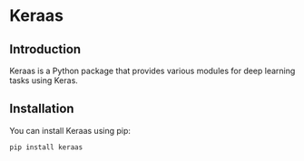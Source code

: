 # Keraas

## Introduction
Keraas is a Python package that provides various modules for deep learning tasks using Keras.

## Installation
You can install Keraas using pip:

```bash
pip install keraas
